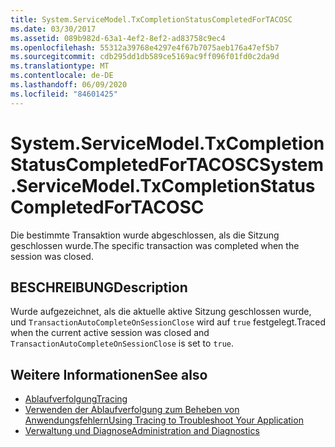 ```yaml
---
title: System.ServiceModel.TxCompletionStatusCompletedForTACOSC
ms.date: 03/30/2017
ms.assetid: 089b982d-63a1-4ef2-8ef2-ad83758c9ec4
ms.openlocfilehash: 55312a39768e4297e4f67b7075aeb176a47ef5b7
ms.sourcegitcommit: cdb295dd1db589ce5169ac9ff096f01fd0c2da9d
ms.translationtype: MT
ms.contentlocale: de-DE
ms.lasthandoff: 06/09/2020
ms.locfileid: "84601425"
---
```

# <a name="systemservicemodeltxcompletionstatuscompletedfortacosc"></a><span data-ttu-id="483fa-102">System.ServiceModel.TxCompletionStatusCompletedForTACOSC</span><span class="sxs-lookup"><span data-stu-id="483fa-102">System.ServiceModel.TxCompletionStatusCompletedForTACOSC</span></span>
<span data-ttu-id="483fa-103">Die bestimmte Transaktion wurde abgeschlossen, als die Sitzung geschlossen wurde.</span><span class="sxs-lookup"><span data-stu-id="483fa-103">The specific transaction was completed when the session was closed.</span></span>  
  
## <a name="description"></a><span data-ttu-id="483fa-104">BESCHREIBUNG</span><span class="sxs-lookup"><span data-stu-id="483fa-104">Description</span></span>  
 <span data-ttu-id="483fa-105">Wurde aufgezeichnet, als die aktuelle aktive Sitzung geschlossen wurde, und `TransactionAutoCompleteOnSessionClose` wird auf `true` festgelegt.</span><span class="sxs-lookup"><span data-stu-id="483fa-105">Traced when the current active session was closed and `TransactionAutoCompleteOnSessionClose` is set to `true`.</span></span>  
  
## <a name="see-also"></a><span data-ttu-id="483fa-106">Weitere Informationen</span><span class="sxs-lookup"><span data-stu-id="483fa-106">See also</span></span>

- [<span data-ttu-id="483fa-107">Ablaufverfolgung</span><span class="sxs-lookup"><span data-stu-id="483fa-107">Tracing</span></span>](index.md)
- [<span data-ttu-id="483fa-108">Verwenden der Ablaufverfolgung zum Beheben von Anwendungsfehlern</span><span class="sxs-lookup"><span data-stu-id="483fa-108">Using Tracing to Troubleshoot Your Application</span></span>](using-tracing-to-troubleshoot-your-application.md)
- [<span data-ttu-id="483fa-109">Verwaltung und Diagnose</span><span class="sxs-lookup"><span data-stu-id="483fa-109">Administration and Diagnostics</span></span>](../index.md)
